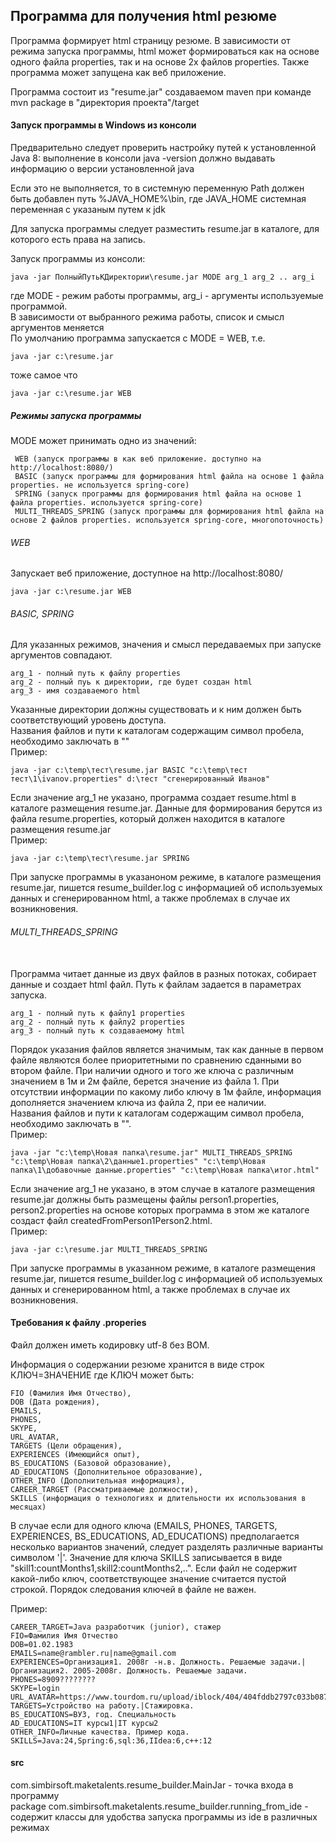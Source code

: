 ## Программа для получения html резюме
Программа формирует html страницу резюме.
В зависимости от режима запуска программы, html может формироваться как на основе одного файла properties,
так и на основе 2х файлов properties. Также программа может запущена как веб приложение.

Программа состоит из "resume.jar" создаваемом maven при команде
mvn package в "директория проекта"/target

#### Запуск программы в Windows из консоли
Предварительно следует проверить настройку путей к установленной Java 8:
выполнение в консоли
java -version
должно выдавать информацию о версии установленной java

Если это не выполняется, то в системную переменную Path должен быть добавлен путь %JAVA_HOME%\bin,
где JAVA_HOME системная переменная с указаным путем к jdk

Для запуска программы следует разместить resume.jar в каталоге, для которого есть права на запись.

Запуск программы из консоли:

    java -jar ПолныйПутьКДиректории\resume.jar MODE arg_1 arg_2 .. arg_i
    
где MODE - режим работы программы, arg_i - аргументы используемые программой. 
<br>
В зависимости от выбранного режима работы, список и смысл аргументов меняется
<br>
По умолчанию программа запускается с MODE = WEB, т.е.

    java -jar c:\resume.jar
    
тоже самое что

    java -jar c:\resume.jar WEB


##### Режимы запуска программы

MODE может принимать одно из значений:

     WEB (запуск программы в как веб приложение. доступно на http://localhost:8080/)
     BASIC (запуск программы для формирования html файла на основе 1 файла properties. не используется spring-core)
     SPRING (запуск программы для формирования html файла на основе 1 файла properties. используется spring-core)
     MULTI_THREADS_SPRING (запуск программы для формирования html файла на основе 2 файлов properties. используется spring-core, многопоточность)
     

###### WEB
Запускает веб приложение, доступное на http://localhost:8080/

    java -jar c:\resume.jar WEB


###### BASIC, SPRING
Для указанных режимов, значения и смысл передаваемых при запуске аргументов совпадают. 
</br>

    arg_1 - полный путь к файлу properties
    arg_2 - полный пуь к директории, где будет создан html
    arg_3 - имя создаваемого html

Указанные директории должны существовать и к ним должен быть соответствующий уровень доступа.
<br>
Названия файлов и пути к каталогам содержащим символ пробела, необходимо заключать в ""
<br>
Пример:

    java -jar c:\temp\тест\resume.jar BASIC "c:\temp\тест тест\1\ivanov.properties" d:\тест "сгенерированный Иванов"

Если значение arg_1 не указано, программа создает resume.html в каталоге размещения resume.jar. Данные для формирования берутся из файла resume.properties, который должен находится в каталоге размещения resume.jar 
<br>
Пример:

    java -jar c:\temp\тест\resume.jar SPRING

При запуске программы в указаноном режиме, в каталоге размещения resume.jar, пишется resume_builder.log
с информацией об используемых данных и сгенерированном html, а также проблемах в случае их возникновения.

###### MULTI_THREADS_SPRING
<br>
Программа читает данные из двух файлов в разных потоках, собирает данные и создает html файл. Путь к файлам задается в параметрах запуска.

    arg_1 - полный путь к файлу1 properties
    arg_2 - полный путь к файлу2 properties
    arg_3 - полный путь к создаваемому html
  
Порядок указания файлов является значимым, так как данные в первом файле являются более приоритетными по сравнению сданными во втором файле. При наличии одного и того же ключа с различным значением в 1м и 2м файле, берется значение из файла 1. При отсутствии информации по какому либо ключу в 1м файле, информация дополняется значением ключа из файла 2, при ее наличии.
<br>
Названия файлов и пути к каталогам содержащим символ пробела, необходимо заключать в "".
<br>
Пример:

    java -jar "c:\temp\Новая папка\resume.jar" MULTI_THREADS_SPRING "c:\temp\Новая папка\2\данные1.properties" "c:\temp\Новая папка\1\добавочные данные.properties" "c:\temp\Новая папка\итог.html"

Если значение arg_1 не указано, в этом случае в каталоге размещения resume.jar должны быть размещены файлы person1.properties, person2.properties на основе которых программа в этом же каталоге создаст файл createdFromPerson1Person2.html.
<br>
Пример:

    java -jar c:\resume.jar MULTI_THREADS_SPRING

При запуске программы в указанном режиме, в каталоге размещения resume.jar, пишется resume_builder.log
с информацией об используемых данных и сгенерированном html, а также проблемах в случае их возникновения.

#### Требования к файлу .properies
Файл должен иметь кодировку utf-8 без BOM.

Информация о содержании резюме хранится в виде строк КЛЮЧ=ЗНАЧЕНИЕ
где КЛЮЧ может быть:

    FIO (Фамилия Имя Отчество),
    DOB (Дата рождения),
    EMAILS,
    PHONES,
    SKYPE,
    URL_AVATAR,
    TARGETS (Цели обращения),
    EXPERIENCES (Имеющийся опыт),
    BS_EDUCATIONS (Базовой образование),
    AD_EDUCATIONS (Дополнительное образование),
    OTHER_INFO (Дополнительная информация),
    CAREER_TARGET (Рассматриваемые должности),
    SKILLS (информация о технологиях и длительности их использования в месяцах)

В случае если для одного ключа (EMAILS, PHONES, TARGETS, EXPERIENCES, BS_EDUCATIONS, AD_EDUCATIONS) предполагается несколько вариантов значений, следует разделять различные варианты символом '|'.
Значение для ключа SKILLS записывается в виде "skill1:countMonths1,skill2:countMonths2,..".
Если файл не содержит какой-либо ключ, соответствующее значение считается пустой строкой. Порядок следования ключей в файле не важен.

Пример:

    CAREER_TARGET=Java разработчик (junior), стажер
    FIO=Фамилия Имя Отчество
    DOB=01.02.1983
    EMAILS=name@rambler.ru|name@gmail.com
    EXPERIENCES=Организация1. 2008г -н.в. Должность. Решаемые задачи.|Организация2. 2005-2008г. Должность. Решаемые задачи.
    PHONES=8909????????
    SKYPE=login
    URL_AVATAR=https://www.tourdom.ru/upload/iblock/404/404fddb2797c033b087c4247630b2db7.jpg
    TARGETS=Устройство на работу.|Стажировка.
    BS_EDUCATIONS=ВУЗ, год. Специальность
    AD_EDUCATIONS=IT курсы1|IT курсы2
    OTHER_INFO=Личные качества. Пример кода.
    SKILLS=Java:24,Spring:6,sql:36,IIdea:6,c++:12

#### src
com.simbirsoft.maketalents.resume_builder.MainJar - точка входа в программу
<br>
package com.simbirsoft.maketalents.resume_builder.running_from_ide - содержит классы для удобства запуска программы из ide в различных режимах